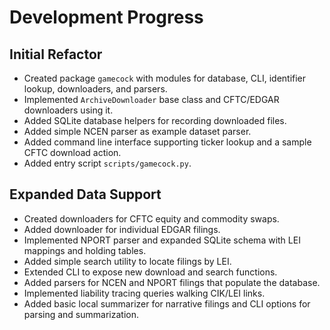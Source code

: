# Development Progress

## Initial Refactor
- Created package `gamecock` with modules for database, CLI, identifier lookup, downloaders, and parsers.
- Implemented `ArchiveDownloader` base class and CFTC/EDGAR downloaders using it.
- Added SQLite database helpers for recording downloaded files.
- Added simple NCEN parser as example dataset parser.
- Added command line interface supporting ticker lookup and a sample CFTC download action.
- Added entry script `scripts/gamecock.py`.

## Expanded Data Support
- Created downloaders for CFTC equity and commodity swaps.
- Added downloader for individual EDGAR filings.
- Implemented NPORT parser and expanded SQLite schema with LEI mappings and holding tables.
- Added simple search utility to locate filings by LEI.
- Extended CLI to expose new download and search functions.
- Added parsers for NCEN and NPORT filings that populate the database.
- Implemented liability tracing queries walking CIK/LEI links.
- Added basic local summarizer for narrative filings and CLI options for parsing and summarization.
